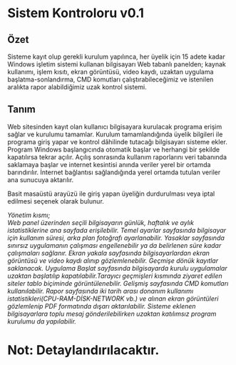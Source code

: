 # Sistem Kontroloru v0.1

<h2>Özet</h2>
<p>Sisteme kayıt olup gerekli kurulum yapılınca, her üyelik için 15 adete kadar Windows işletim sistemi kullanan bilgisayarı Web tabanlı panelden; kaynak kullanımı, işlem kısıtı, ekran görüntüsü, video kaydı, uzaktan uygulama başlatma-sonlandırma, CMD komutları çalıştırabileceğimiz ve istenilen aralıkta rapor alabildiğimiz uzak kontrol sistemi.</p>

<h2>Tanım</h2>
<p>Web sitesinden kayıt olan kullanıcı bilgisayara kurulacak programa erişim sağlar ve kurulumu tamamlar. Kurulum tamamlandığında üyelik bilgileri ile programa giriş yapar ve kontrol dâhilinde tutacağı bilgisayarı sisteme ekler. Program Windows başlangıcında otomatik başlar ve herhangi bir şekilde kapatılırsa tekrar açılır. Açılış sonrasında kullanım raporlarını veri tabanında saklamaya başlar ve internet kesintisi anında veriler yerel bir ortamda barındırılır. İnternet bağlantısı sağlandığında yerel ortamda tutulan veriler ana sunucuya aktarılır.</p>
<p>
Basit masaüstü arayüzü ile giriş yapan üyeliğin durdurulması veya iptal edilmesi seçenek olarak bulunur.</p>
<p>
<span style="font-style: italic">Yönetim kısmı;<span><br>
Web panel üzerinden seçili bilgisayarın günlük, haftalık ve aylık istatistiklerine ana sayfada erişilebilir. Temel ayarlar sayfasında bilgisayar için kullanım süresi, arka plan fotoğrafı ayarlanabilir. Yasaklar sayfasında sınırsız uygulamanın çalışması engellenebilir ya da belirlenen süre kadar çalışmaları sağlanır. Ekran yakala sayfasında bilgisayarlardan ekran görüntüsü ve video kaydı alınıp gözlemlenebilir. Geçmişe dönük kayıtlar saklanacak. Uygulama Başlat sayfasında bilgisayarda kurulu uygulamalar uzaktan başlatılıp kapatılabilir.Tarayıcı geçmişleri kısmında ziyaret edilen siteler tablo biçiminde görüntülenebilir. Gelişmiş sayfasında CMD komutları kullanılabilir. Rapor sayfasında iki tarih arası donanım kullanımı istatistikleri(CPU-RAM-DİSK-NETWORK vb.) ve alınan ekran görüntüleri gözlemlenip PDF formatında dışarı aktarılabilir.
Sisteme eklenen bilgisayarlara toplu mesaj gönderilebilirken uzaktan katılımsız program kurulumu da yapılabilir. 
</p>
  
  
<h1>Not: Detaylandırılacaktır.</h1>
